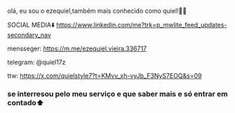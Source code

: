 olá, eu sou o ezequiel,também mais conhecido como quiel!👋🏽

SOCIAL MEDIA⬇️
 https://www.linkedin.com/me?trk=p_mwlite_feed_updates-secondary_nav

mensseger: https://m.me/ezequiel.vieira.336717

telegram: @quiel17z

ttw: https://x.com/quielstyle7?t=KMvv_xh-vyJb_F3NyS7EOQ&s=09

### se interresou pelo meu serviço e que saber mais e só entrar em contado⬆️
 
